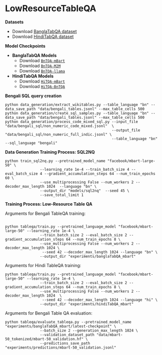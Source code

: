 # LowResourceTableQA
**Datasets**
  - Download [BanglaTabQA dataset](https://surfdrive.surf.nl/files/index.php/s/slYoi2DZK5ehu0u) 
  - Download [HindiTabQA dataset](https://surfdrive.surf.nl/files/index.php/s/t49Q7q7pwC35lFj)

**Model Checkpoints**
  - **BanglaTabQA Models**
     -  Download [`BnTQA-mBart`](https://surfdrive.surf.nl/files/index.php/s/bACCKjSyT6y8qyO) 
     -  Download [`BnTQA-M2M`](https://surfdrive.surf.nl/files/index.php/s/YUDhbLrtc7KiMwy) 
     -  Download [`BnTQA-llama`](https://surfdrive.surf.nl/files/index.php/s/YUDhbLrtc7KiMwy) 
 - **HindiTabQA Models**  
    - Download [`HiTQA-mBart`](https://surfdrive.surf.nl/files/index.php/s/9dSEVpZVcdcW5qQ)
   - Download [`HiTQA-BnTQA`](https://surfdrive.surf.nl/files/index.php/s/9dSEVpZVcdcW5qQ)

**Bengali SQL query creation**
```
python data_generation/extract_wikitables.py --table_language "bn" --data_save_path "data/bengali_tables.jsonl" --max_table_cells 500
python data_generation/create_sql_samples.py --table_language "bn" --data_save_path "data/bengali_tables.jsonl" --max_table_cells 500
python data_generation/process_code_mixed_sql.py --input_file "data/bengali_sql/non_numeric_code_mixed.jsonl"  \
                                                 --output_file "data/bengali_sql/non_numeric_full_indic.jsonl" \
                                                 --table_language "bn" --sql_language "bengali"
```

**Data Generation Training Process: SQL2NQ**

```
python train_sql2nq.py --pretrained_model_name "facebook/mbart-large-50" \
                --learning_rate 1e-4 --train_batch_size 4 --eval_batch_size 4 --gradient_accumulation_steps 64 --num_train_epochs 60 \
                --use_multiprocessing False --num_workers 2 --decoder_max_length 1024  --language "bn" \
                --output_dir "models/sql2nq"  --seed 45 \
                --save_total_limit 1  
```

**Training Process: Low-Resource Table QA**

Arguments for Bengali TableQA training:
```

python tableqa/train.py --pretrained_language_model "facebook/mbart-large-50" --learning_rate 1e-4 \
                --train_batch_size 2 --eval_batch_size 2 --gradient_accumulation_steps 64 --num_train_epochs 8 \
                --use_multiprocessing False --num_workers 2 --decoder_max_length 1024 \
                 --seed 42 --decoder_max_length 1024 --language "bn" \
                --output_dir "experiments/banglaTabQA_mbart" 

```

Arguments for Hindi TableQA training:
```
python tableqa/train.py --pretrained_language_model "facebook/mbart-large-50" --learning_rate 1e-4 \
                --train_batch_size 2 --eval_batch_size 2 --gradient_accumulation_steps 64 --num_train_epochs 8 \
                --use_multiprocessing False --num_workers 2 --decoder_max_length 1024  \
                 --seed 42 --decoder_max_length 1024 --language "hi" \
                --output_dir "experiments/hindiTabQA_mbart" 
```

Arguments for Bengali Table QA evaluation:
```
python tableqa/evaluate_tableqa.py --pretrained_model_name "experiments/banglaTabQA_mbart/latest-checkpoint" \
                --batch_size 2 --generation_max_length 1024 \
                --validation_dataset_path "data/mbart-50_tokenized/mbart-50_validation.hf" \
                --predictions_save_path "experiments/predictions/mbart-50_validation.jsonl" 
```
